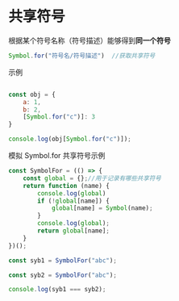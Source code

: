 # 共享符号

根据某个符号名称（符号描述）能够得到**同一个符号**

```js
Symbol.for("符号名/符号描述")  //获取共享符号
```

示例

```js

const obj = {
    a: 1,
    b: 2,
    [Symbol.for("c")]: 3
}

console.log(obj[Symbol.for("c")]);
```

模拟 Symbol.for 共享符号示例

```js
const SymbolFor = (() => {
    const global = {};//用于记录有哪些共享符号
    return function (name) {
        console.log(global)
        if (!global[name]) {
            global[name] = Symbol(name);
        }
        console.log(global);
        return global[name];
    }
})();

const syb1 = SymbolFor("abc");

const syb2 = SymbolFor("abc");

console.log(syb1 === syb2);
```
